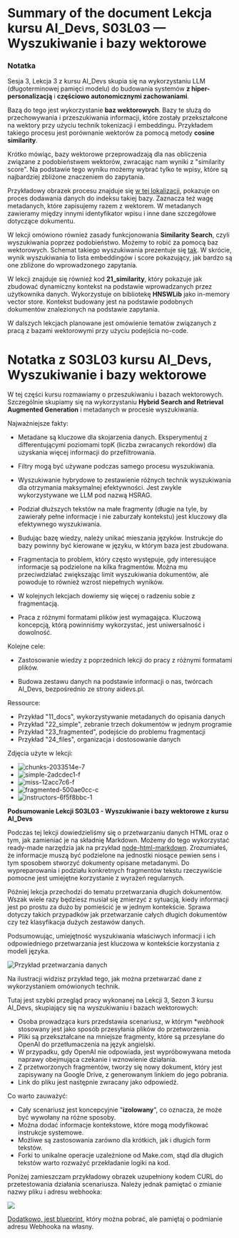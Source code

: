 # Summary of the document Lekcja kursu AI_Devs, S03L03 — Wyszukiwanie i bazy wektorowe

### Notatka

Sesja 3, Lekcja 3 z kursu AI_Devs skupia się na wykorzystaniu LLM (długoterminowej pamięci modelu) do budowania systemów **z hiper-personalizacją** i **częściowo autonomicznymi zachowaniami**.

Bazą do tego jest wykorzystanie **baz wektorowych**. Bazy te służą do przechowywania i przeszukiwania informacji, które zostały przekształcone na wektory przy użyciu technik tokenizacji i embeddingu. Przykładem takiego procesu jest porównanie wektorów za pomocą metody **cosine similarity**. 

Krótko mówiąc, bazy wektorowe przeprowadzają dla nas obliczenia związane z podobieństwem wektorów, zwracając nam wyniki z "similarity score". Na podstawie tego wyniku możemy wybrać tylko te wpisy, które są najbardziej zbliżone znaczeniem do zapytania. 

Przykładowy obrazek procesu znajduje się [w tej lokalizacji](https://cloud.overment.com/store-e4ff3078-b.png), pokazuje on proces dodawania danych do indeksu takiej bazy. Zaznacza też wagę metadanych, które zapisujemy razem z wektorem. W metadanych zawieramy między innymi identyfikator wpisu i inne dane szczegółowe dotyczące dokumentu. 

W lekcji omówiono również zasady funkcjonowania **Similarity Search**, czyli wyszukiwania poprzez podobieństwo. Możemy to robić za pomocą baz wektorowych. Schemat takiego wyszukiwania prezentuje się [tak](https://cloud.overment.com/similarty-1695814767.png). W skrócie, wynik wyszukiwania to lista embeddingów i score pokazujący, jak bardzo są one zbliżone do wprowadzonego zapytania.

W lekcji znajduje się również kod **21_similarity**, który pokazuje jak zbudować dynamiczny kontekst na podstawie wprowadzanych przez użytkownika danych. Wykorzystuje on bibliotekę **HNSWLib** jako in-memory vector store. Kontekst budowany jest na podstawie podobnych dokumentów znalezionych na podstawie zapytania. 

W dalszych lekcjach planowane jest omówienie tematów związanych z pracą z bazami wektorowymi przy użyciu podejścia no-code.

# Notatka z S03L03 kursu AI_Devs, Wyszukiwanie i bazy wektorowe

W tej części kursu rozmawiamy o przeszukiwaniu i bazach wektorowych. Szczególnie skupiamy się na wykorzystaniu **Hybrid Search and Retrieval Augmented Generation** i metadanych w procesie wyszukiwania.

Najważniejsze fakty:

- Metadane są kluczowe dla skojarzenia danych. Eksperymentuj z differentującymi poziomami topK (liczba zwracanych rekordów) dla uzyskania więcej informacji do przefiltrowania.
  
- Filtry mogą być używane podczas samego procesu wyszukiwania. 

- Wyszukiwanie hybrydowe to zestawienie różnych technik wyszukiwania dla otrzymania maksymalnej efektywności. Jest zwykle wykorzystywane we LLM pod nazwą HSRAG. 

- Podział dłuższych tekstów na małe fragmenty (długie na tyle, by zawierały pełne informacje i nie zaburzały kontekstu) jest kluczowy dla efektywnego wyszukiwania.

- Budując bazę wiedzy, należy unikać mieszania języków. Instrukcje do bazy powinny być kierowane w języku, w którym baza jest zbudowana. 

- Fragmentacja to problem, który często występuje, gdy interesujące informacje są podzielone na kilka fragmentów. Można mu przeciwdziałać zwiększając limit wyszukiwania dokumentów, ale powoduje to również wzrost niepełnych wyników. 

- W kolejnych lekcjach dowiemy się więcej o radzeniu sobie z fragmentacją.  

- Praca z różnymi formatami plików jest wymagająca. Kluczową koncepcją, którą powinniśmy wykorzystać, jest uniwersalność i dowolność.

Kolejne cele:

- Zastosowanie wiedzy z poprzednich lekcji do pracy z różnymi formatami plików. 

- Budowa zestawu danych na podstawie informacji o nas, twórcach AI_Devs, bezpośrednio ze strony aidevs.pl.

Ressource: 

- Przykład "11_docs", wykorzystywanie metadanych do opisania danych
- Przykład "22_simple", zebranie trzech dokumentów w jednym programie
- Przykład "23_fragmented", podejście do problemu fragmentacji
- Przykład "24_files", organizacja i dostosowanie danych

Zdjęcia użyte w lekcji:

- ![chunks-2033514e-7](https://cloud.overment.com/chunks-2033514e-7.png)
- ![simple-2adcdec1-f](https://cloud.overment.com/simple-2adcdec1-f.png)
- ![miss-12acc7c6-f](https://cloud.overment.com/miss-12acc7c6-f.png)
- ![fragmented-500ae0cc-c](https://cloud.overment.com/fragmented-500ae0cc-c.png)
- ![instructors-6f5f8bbc-1](https://cloud.overment.com/instructors-6f5f8bbc-1.png)

**Podsumowanie Lekcji S03L03 - Wyszukiwanie i bazy wektorowe z kursu AI_Devs**

Podczas tej lekcji dowiedzieliśmy się o przetwarzaniu danych HTML oraz o tym, jak zamieniać je na składnię Markdown. Możemy do tego wykorzystać ready-made narzędzia jak na przykład [node-html-markdown](https://www.npmjs.com/package/node-html-markdown). Zrozumiałeś, że informacje muszą być podzielone na jednostki niosące pewien sens i tym sposobem stworzyć dokumenty opisane metadanymi. Do wypreparowania i podziału konkretnych fragmentów tekstu rzeczywiście pomocne jest umiejętne korzystanie z wyrażeń regularnych. 

Później lekcja przechodzi do tematu przetwarzania długich dokumentów. Wszak wiele razy będziesz musiał się zmierzyć z sytuacją, kiedy informacji jest po prostu za dużo by pomieścić je w jednym kontekście. Sprawa dotyczy takich przypadków jak przetwarzanie całych długich dokumentów czy też klasyfikacja dużych zestawów danych. 

Podsumowując, umiejętność wyszukiwania właściwych informacji i ich odpowiedniego przetwarzania jest kluczowa w kontekście korzystania z modeli języka.

![Przykład przetwarzania danych](https://cloud.overment.com/processing-f7af380e-4.png)

Na ilustracji widzisz przykład tego, jak można przetwarzać dane z wykorzystaniem omówionych technik.


Tutaj jest szybki przegląd pracy wykonanej na Lekcji 3, Sezon 3 kursu AI_Devs, skupiający się na wyszukiwaniu i bazach wektorowych:

- Osoba prowadząca kurs przedstawia scenariusz, w którym **webhook* stosowany jest jako sposób przesyłania plików do przetworzenia.
- Pliki są przekształcane na mniejsze fragmenty, które są przesyłane do OpenAI do przetłumaczenia na język angielski.
- W przypadku, gdy OpenAI nie odpowiada, jest wypróbowywana metoda naprawy obejmująca czekanie i wznowienie działania.
- Z przetworzonych fragmentów, tworzy się nowy dokument, który jest zapisywany na Google Drive, z generowanym linkiem do jego pobrania.
- Link do pliku jest następnie zwracany jako odpowiedź.
  
Co warto zauważyć:

- Cały scenariusz jest koncepcyjnie "**izolowany**", co oznacza, że może być wywołany na różne sposoby.
- Można dodać informacje kontekstowe, które mogą modyfikować instrukcje systemowe.
- Możliwe są zastosowania zarówno dla krótkich, jak i długich form tekstów.
- Forki to unikalne operacje uzależnione od Make.com, stąd dla długich tekstów warto rozważyć przekładanie logiki na kod.

Poniżej zamieszczam przykładowy obrazek uzupełniony kodem CURL do przetestowania działania scenariusza. Należy jednak pamiętać o zmianie nazwy pliku i adresu webhooka:

![](https://cloud.overment.com/curl-2d752ffc-b.png)

[Dodatkowo, jest blueprint](https://cloud.overment.com/aidevs_watch_folder-1695994706.json), który można pobrać, ale pamiętaj o podmianie adresu Webhooka na własny.

